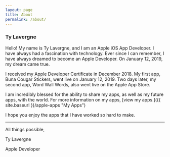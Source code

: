 ```yaml
---
layout: page
title: About
permalink: /about/
---
```


### Ty Lavergne

Hello! My name is Ty Lavergne, and I am an Apple iOS App Developer. I have always had a fascination with technology. Ever since I can remember, I have always dreamed to become an Apple Developer. On January 12, 2019, my dream came true.

I received my Apple Developer Certificate in December 2018. My first app, Buna Cougar Stickers, went live on January 12, 2019. Two days later, my second app, Word Wall Words, also went live on the Apple App Store.

I am incredibly blessed for the ability to share my apps, as well as my future apps, with the world. For more information on my apps, [view my apps.]({{ site.baseurl }}/apple-apps "My Apps")

I hope you enjoy the apps that I have worked so hard to make.

-----------------

All things possible,

Ty Lavergne

Apple Developer
